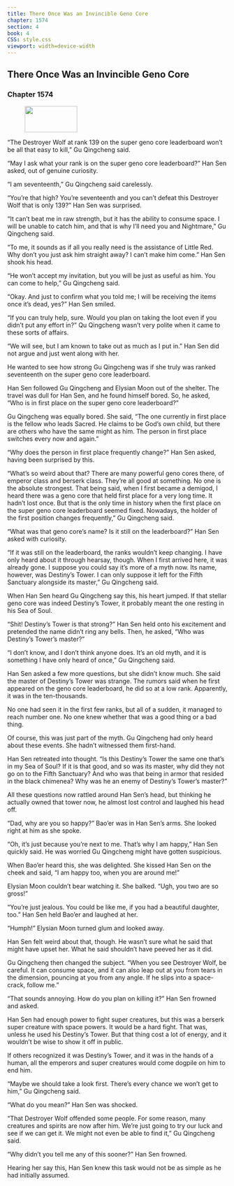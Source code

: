 ```yaml
---
title: There Once Was an Invincible Geno Core
chapter: 1574
section: 4
book: 4
CSS: style.css
viewport: width=device-width
---
```


## There Once Was an Invincible Geno Core

### Chapter 1574

<figure>
	<img src="../Images/gem.gif" alt="" id="gem" width="120" height="60" />
</figure>

“The Destroyer Wolf at rank 139 on the super geno core leaderboard won’t be all that easy to kill,” Gu Qingcheng said.

“May I ask what your rank is on the super geno core leaderboard?” Han Sen asked, out of genuine curiosity.

“I am seventeenth,” Gu Qingcheng said carelessly.

“You’re that high? You’re seventeenth and you can’t defeat this Destroyer Wolf that is only 139?” Han Sen was surprised.

“It can’t beat me in raw strength, but it has the ability to consume space. I will be unable to catch him, and that is why I’ll need you and Nightmare,” Gu Qingcheng said.

“To me, it sounds as if all you really need is the assistance of Little Red. Why don’t you just ask him straight away? I can’t make him come.” Han Sen shook his head.

“He won’t accept my invitation, but you will be just as useful as him. You can come to help,” Gu Qingcheng said.

“Okay. And just to confirm what you told me; I will be receiving the items once it’s dead, yes?” Han Sen smiled.

“If you can truly help, sure. Would you plan on taking the loot even if you didn’t put any effort in?” Qu Qingcheng wasn’t very polite when it came to these sorts of affairs.

“We will see, but I am known to take out as much as I put in.” Han Sen did not argue and just went along with her.

He wanted to see how strong Gu Qingcheng was if she truly was ranked seventeenth on the super geno core leaderboard.

Han Sen followed Gu Qingcheng and Elysian Moon out of the shelter. The travel was dull for Han Sen, and he found himself bored. So, he asked, “Who is in first place on the super geno core leaderboard?”

Gu Qingcheng was equally bored. She said, “The one currently in first place is the fellow who leads Sacred. He claims to be God’s own child, but there are others who have the same might as him. The person in first place switches every now and again.”

“Why does the person in first place frequently change?” Han Sen asked, having been surprised by this.

“What’s so weird about that? There are many powerful geno cores there, of emperor class and berserk class. They’re all good at something. No one is the absolute strongest. That being said, when I first became a demigod, I heard there was a geno core that held first place for a very long time. It hadn’t lost once. But that is the only time in history when the first place on the super geno core leaderboard seemed fixed. Nowadays, the holder of the first position changes frequently,” Gu Qingcheng said.

“What was that geno core’s name? Is it still on the leaderboard?” Han Sen asked with curiosity. 

“If it was still on the leaderboard, the ranks wouldn’t keep changing. I have only heard about it through hearsay, though. When I first arrived here, it was already gone. I suppose you could say it’s more of a myth now. Its name, however, was Destiny’s Tower. I can only suppose it left for the Fifth Sanctuary alongside its master,” Gu Qingcheng said.

When Han Sen heard Gu Qingcheng say this, his heart jumped. If that stellar geno core was indeed Destiny’s Tower, it probably meant the one resting in his Sea of Soul.

“Shit! Destiny’s Tower is that strong?” Han Sen held onto his excitement and pretended the name didn’t ring any bells. Then, he asked, “Who was Destiny’s Tower’s master?”

“I don’t know, and I don’t think anyone does. It’s an old myth, and it is something I have only heard of once,” Gu Qingcheng said.

Han Sen asked a few more questions, but she didn’t know much. She said the master of Destiny’s Tower was strange. The rumors said when he first appeared on the geno core leaderboard, he did so at a low rank. Apparently, it was in the ten-thousands.

No one had seen it in the first few ranks, but all of a sudden, it managed to reach number one. No one knew whether that was a good thing or a bad thing.

Of course, this was just part of the myth. Gu Qingcheng had only heard about these events. She hadn’t witnessed them first-hand.

Han Sen retreated into thought. “Is this Destiny’s Tower the same one that’s in my Sea of Soul? If it is that good, and so was its master, why did they not go on to the Fifth Sanctuary? And who was that being in armor that resided in the black chimenea? Why was he an enemy of Destiny’s Tower’s master?”

All these questions now rattled around Han Sen’s head, but thinking he actually owned that tower now, he almost lost control and laughed his head off.

“Dad, why are you so happy?” Bao’er was in Han Sen’s arms. She looked right at him as she spoke.

“Oh, it’s just because you’re next to me. That’s why I am happy,” Han Sen quickly said. He was worried Gu Qingcheng might have gotten suspicious.

When Bao’er heard this, she was delighted. She kissed Han Sen on the cheek and said, “I am happy too, when you are around me!”

Elysian Moon couldn’t bear watching it. She balked. “Ugh, you two are so gross!”

“You’re just jealous. You could be like me, if you had a beautiful daughter, too.” Han Sen held Bao’er and laughed at her.

“Humph!” Elysian Moon turned glum and looked away.

Han Sen felt weird about that, though. He wasn’t sure what he said that might have upset her. What he said shouldn’t have peeved her as it did.

Gu Qingcheng then changed the subject. “When you see Destroyer Wolf, be careful. It can consume space, and it can also leap out at you from tears in the dimension, pouncing at you from any angle. If he slips into a space-crack, follow me.”

“That sounds annoying. How do you plan on killing it?” Han Sen frowned and asked.

Han Sen had enough power to fight super creatures, but this was a berserk super creature with space powers. It would be a hard fight. That was, unless he used his Destiny’s Tower. But that thing cost a lot of energy, and it wouldn’t be wise to show it off in public.

If others recognized it was Destiny’s Tower, and it was in the hands of a human, all the emperors and super creatures would come dogpile on him to end him.

“Maybe we should take a look first. There’s every chance we won’t get to him,” Gu Qingcheng said.

“What do you mean?” Han Sen was shocked.

“That Destroyer Wolf offended some people. For some reason, many creatures and spirits are now after him. We’re just going to try our luck and see if we can get it. We might not even be able to find it,” Gu Qingcheng said.

“Why didn’t you tell me any of this sooner?” Han Sen frowned.

Hearing her say this, Han Sen knew this task would not be as simple as he had initially assumed.